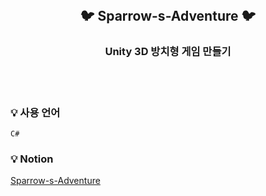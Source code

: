 <br/>

## <p align="center">  🐦 Sparrow-s-Adventure 🐦

### <p align="center"> Unity 3D 방치형 게임 만들기 </p> 

<br/>
<br/>

### :bulb: 사용 언어
```
C#
```

### :bulb: Notion    
[Sparrow-s-Adventure]([https://jeongeunji1127.tistory.com/52](https://www.notion.so/Sparrow-s-Adventure-225f886a94ae4973a1769b38712332a2))


